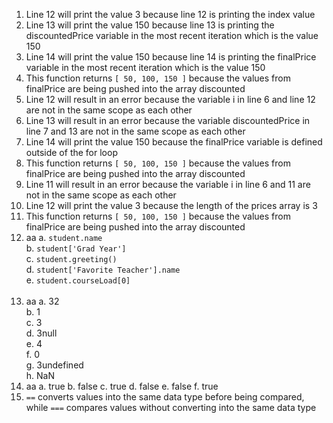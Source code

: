 1. Line 12 will print the value 3 because line 12 is printing the index value
2. Line 13 will print the value 150 because line 13 is printing the discountedPrice variable in the most recent iteration which is the value 150
3. Line 14 will print the value 150 because line 14 is printing the finalPrice variable in the most recent iteration which is the value 150
4. This function returns ```[ 50, 100, 150 ]``` because the values from finalPrice are being pushed into the array discounted
5. Line 12 will result in an error because the variable i in line 6 and line 12 are not in the same scope as each other
6. Line 13 will result in an error because the variable discountedPrice in line 7 and 13 are not in the same scope as each other
7. Line 14 will print the value 150 because the finalPrice variable is defined outside of the for loop
8. This function returns ```[ 50, 100, 150 ]``` because the values from finalPrice are being pushed into the array discounted
9. Line 11 will result in an error because the variable i in line 6 and 11 are not in the same scope as each other
10. Line 12 will print the value 3 because the length of the prices array is 3
11.  This function returns ```[ 50, 100, 150 ]``` because the values from finalPrice are being pushed into the array discounted
12. aa
  a. ```student.name``` <br />
  b.  ```student['Grad Year']``` <br />
  c.  ```student.greeting()``` <br />
  d.  ```student['Favorite Teacher'].name``` <br />
  e. ```student.courseLoad[0]``` <br /><br />
13. aa
  a. 32 <br />
  b. 1 <br />
  c. 3 <br />
  d. 3null <br />
  e. 4 <br />
  f. 0 <br />
  g. 3undefined <br />
  h. NaN <br />
 14. aa
  a. true
  b. false
  c. true
  d. false
  e. false
  f. true
15. ```==``` converts values into the same data type before being compared, while ```===``` compares values without converting into the same data type
